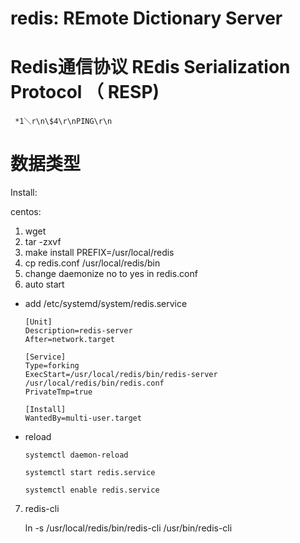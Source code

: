 # redis:  REmote Dictionary Server

# Redis通信协议 REdis Serialization Protocol （ RESP)
```
 *1＼r\n\$4\r\nPING\r\n
```

# 数据类型

Install:

centos:
1.  wget 
2. tar -zxvf
3. make install PREFIX=/usr/local/redis
4. cp redis.conf /usr/local/redis/bin
5. change daemonize no to yes in redis.conf
6. auto start
- add /etc/systemd/system/redis.service
    ```
    [Unit]
    Description=redis-server
    After=network.target

    [Service]
    Type=forking
    ExecStart=/usr/local/redis/bin/redis-server /usr/local/redis/bin/redis.conf
    PrivateTmp=true

    [Install]
    WantedBy=multi-user.target

    ```
-  reload
    ```
    systemctl daemon-reload

    systemctl start redis.service

    systemctl enable redis.service
    ```
7. redis-cli

     ln -s /usr/local/redis/bin/redis-cli /usr/bin/redis-cli